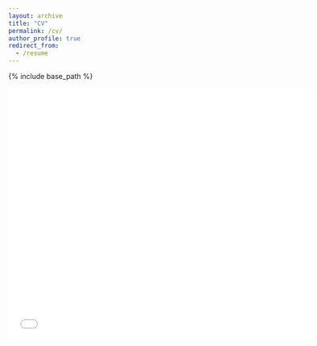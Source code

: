 ```yaml
---
layout: archive
title: "CV"
permalink: /cv/
author_profile: true
redirect_from:
  - /resume
---
```


{% include base_path %}

<embed src='/files/Salova_CV_06_17_2020.pdf' type="application/pdf" width="600px" height="500px" />